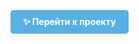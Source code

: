 <a href="https://thesheleng.github.io/JavaFlappyBird/" style="display: inline-block; padding: 10px 20px; background-color: #57b1e4; color: white; border-radius: 5px; text-decoration: none; font-weight: bold;">✨ Перейти к проекту</a>
